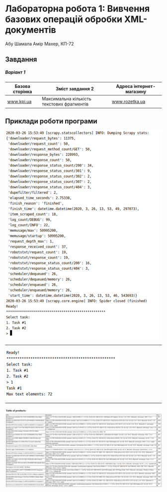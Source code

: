 # Лабораторна робота 1: Вивчення базових операцій обробки XML-документів

Абу Шамала Амір Махер, КП-72

## Завдання
##### Варіант 1
| Базова сторінка | Зміст завдання 2     | Адреса інтернет-магазину |
|------------------------------|----------------------|---------------------------------------|
| www.kpi.ua | Максимальна кількість текстових фрагментів | www.rozetka.ua |

## Приклади роботи програми

![lab](screenshots/Task1.png)
___
![lab](screenshots/Task2.png)
___
![lab](screenshots/Task3_upd.png)
